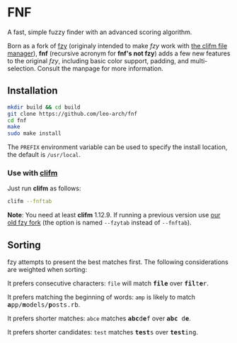 # FNF
A fast, simple fuzzy finder with an advanced scoring algorithm.

Born as a fork of [fzy](https://github.com/jhawthorn/fzy) (originaly intended to make _fzy_ work with [the clifm file manager](https://github.com/leo-arch/clifm)), **fnf** (recursive acronym for **fnf's not fzy**) adds a few new features to the original _fzy_, including basic color support, padding, and multi-selection. Consult the manpage for more information.

<!---
![](http://i.hawth.ca/u/fzy_animated_demo.svg)

## Why use this over fzf, pick, selecta, ctrlp, ...?

fzy is faster and shows better results than other fuzzy finders.

Most other fuzzy matchers sort based on the length of a match. fzy tries to
find the result the user intended. It does this by favouring matches on
consecutive letters and starts of words. This allows matching using acronyms or
different parts of the path.

A gory comparison of the sorting used by fuzzy finders can be found in [ALGORITHM.md](ALGORITHM.md)

fzy is designed to be used both as an editor plugin and on the command line.
Rather than clearing the screen, fzy displays its interface directly below the current cursor position, scrolling the screen if necessary.
--->

## Installation

```sh
mkdir build && cd build
git clone https://github.com/leo-arch/fnf
cd fnf
make
sudo make install
```

The `PREFIX` environment variable can be used to specify the install location,
the default is `/usr/local`.

<!---
## Usage

fzy is a drop in replacement for [selecta](https://github.com/garybernhardt/selecta), and can be used with its [usage examples](https://github.com/garybernhardt/selecta#usage-examples).

### Use with Vim

fzy can be easily integrated with vim.

``` vim
function! FzyCommand(choice_command, vim_command)
  try
    let output = system(a:choice_command . " | fzy ")
  catch /Vim:Interrupt/
    " Swallow errors from ^C, allow redraw! below
  endtry
  redraw!
  if v:shell_error == 0 && !empty(output)
    exec a:vim_command . ' ' . output
  endif
endfunction

nnoremap <leader>e :call FzyCommand("find . -type f", ":e")<cr>
nnoremap <leader>v :call FzyCommand("find . -type f", ":vs")<cr>
nnoremap <leader>s :call FzyCommand("find . -type f", ":sp")<cr>
```

Any program can be used to filter files presented through fzy. [ag (the silver searcher)](https://github.com/ggreer/the_silver_searcher) can be used to ignore files specified by `.gitignore`.

``` vim
nnoremap <leader>e :call FzyCommand("ag . --silent -l -g ''", ":e")<cr>
nnoremap <leader>v :call FzyCommand("ag . --silent -l -g ''", ":vs")<cr>
nnoremap <leader>s :call FzyCommand("ag . --silent -l -g ''", ":sp")<cr>
```
--->

### Use with [clifm](https://github.com/leo-arch/clifm)

Just run **clifm** as follows:

```sh
clifm --fnftab
```

**Note**: You need at least **clifm** 1.12.9. If running a previous version use [our old fzy fork](https://github.com/leo-arch/fzy) (the option is named `--fzytab` instead of `--fnftab`).

## Sorting

fzy attempts to present the best matches first. The following considerations are weighted when sorting:

It prefers consecutive characters: `file` will match <tt><b>file</b></tt> over <tt><b>fil</b>t<b>e</b>r</tt>.

It prefers matching the beginning of words: `amp` is likely to match <tt><b>a</b>pp/<b>m</b>odels/<b>p</b>osts.rb</tt>.

It prefers shorter matches: `abce` matches <tt><b>abc</b>d<b>e</b>f</tt> over <tt><b>abc</b> d<b>e</b></tt>.

It prefers shorter candidates: `test` matches <tt><b>test</b>s</tt> over <tt><b>test</b>ing</b></tt>.
